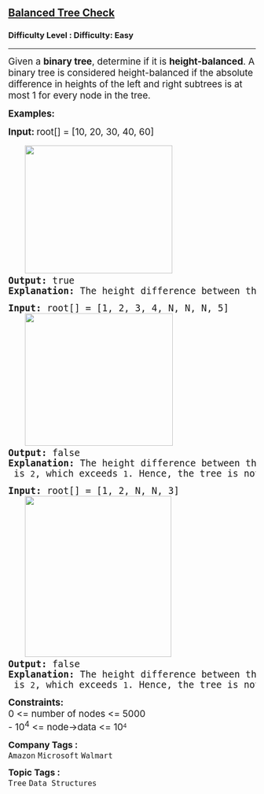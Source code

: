<h2><a href="https://www.geeksforgeeks.org/problems/check-for-balanced-tree/1?page=1&category=Tree,Binary%20Search%20Tree,DFS,BFS&sortBy=difficulty">Balanced Tree Check</a></h2><h3>Difficulty Level : Difficulty: Easy</h3><hr><div class="problems_problem_content__Xm_eO"><p><span style="font-size: 14pt;">Given a <strong>binary tree</strong>, determine if it is <strong>height-balanced</strong>. A binary tree is considered height-balanced if the absolute difference in heights of the left and right subtrees is at most 1 for every node in the tree.</span></p>
<p><span style="font-size: 14pt;"><strong>Examples:</strong></span></p>
<pre><strong style="font-size: 14pt; font-family: -apple-system, BlinkMacSystemFont, 'Segoe UI', Roboto, Oxygen, Ubuntu, Cantarell, 'Open Sans', 'Helvetica Neue', sans-serif;">Input: </strong><span style="font-size: 14pt; font-family: -apple-system, BlinkMacSystemFont, 'Segoe UI', Roboto, Oxygen, Ubuntu, Cantarell, 'Open Sans', 'Helvetica Neue', sans-serif;">root[] = [10, 20, 30, 40, 60]</span><br><br><span style="font-size: 14pt;">&nbsp;&nbsp; <img src="https://media.geeksforgeeks.org/img-practice/prod/addEditProblem/700166/Web/Other/blobid1_1739353289.png" alt="" width="300" height="260">
<strong>Output:</strong> true
<strong>Explanation:</strong> The height difference between the left and right subtrees at all nodes is at most <code>1</code>. Hence, the tree is balanced.</span></pre>
<pre><span style="font-size: 14pt;"><strong>Input: </strong>root[] = [1, 2, 3, 4, N, N, N, 5]
   <img src="https://media.geeksforgeeks.org/img-practice/prod/addEditProblem/700166/Web/Other/blobid2_1739353291.png" alt="" width="301" height="269">
<strong>Output:</strong> false
<strong>Explanation:</strong> The height difference between the left and right subtrees at node <code>2</code> is <code>2</code>, which exceeds <code>1</code>. Hence, the tree is not balanced.</span></pre>
<pre><span style="font-size: 14pt;"><strong>Input: </strong>root[] = [1, 2, N, N, 3]
&nbsp;&nbsp; <img src="https://media.geeksforgeeks.org/img-practice/prod/addEditProblem/700166/Web/Other/blobid0_1739353287.png" alt="" width="298" height="327">
<strong>Output: </strong>false
<strong>Explanation:</strong> The height difference between the left and right subtrees at node <code>1</code> is <code>2</code>, which exceeds <code>1</code>. Hence, the tree is not balanced.</span></pre>
<p><span style="font-size: 14pt;"><strong>Constraints:</strong><br>0 &lt;= number of nodes &lt;= 5000<br>-<span style="font-size: 18.6667px;">&nbsp;10</span><sup>4</sup> &lt;= node-&gt;data &lt;=&nbsp;</span><span style="font-size: 18.6667px;">10</span><sup>4</sup></p></div><p><span style=font-size:18px><strong>Company Tags : </strong><br><code>Amazon</code>&nbsp;<code>Microsoft</code>&nbsp;<code>Walmart</code>&nbsp;<br><p><span style=font-size:18px><strong>Topic Tags : </strong><br><code>Tree</code>&nbsp;<code>Data Structures</code>&nbsp;
